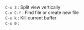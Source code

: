 `C-x 3` : Split view vertically \
`C-x C-f` : Find file or create new file \
`C-x k` : Kill current buffer \
`C-x 0` : 